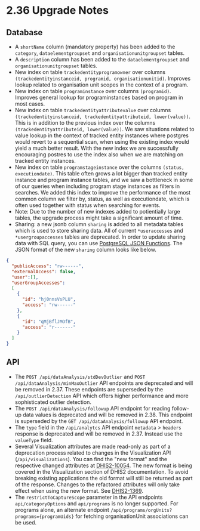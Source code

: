 # 2.36 Upgrade Notes

## Database

- A `shortName` column (mandatory property) has been added to the `category`, `dataelementgroupset` and `organisationunitgroupset` tables.
- A `description` column has been added to the `dataelementgroupset` and `organisationunitgroupset` tables.
- New index on table `trackedentityprogramowner` over columns `(trackedentityinstanceid, programid, organisationunitid)`. Improves lookup related to organisation unit scopes in the context of a program.
- New index on table `programinstance` over columns `(programid)`. Improves general lookup for programinstances based on program in most cases.
- New index on table `trackedentityattributevalue` over columns `(trackedentityinstanceid, trackedentityattributeid, lower(value))`. This is in addition to the previous index over the columns `(trackedentityattributeid, lower(value))`. We saw situations related to value lookup in the context of tracked entity instances where postgres would revert to a sequential scan, when using the existing index would yield a much better result. With the new index we are successfully encouraging postres to use the index also when we are matching on tracked entity instances.
- New index on table `programstageinstance` over the columns `(status, executiondate)`. This table often grows a lot bigger than tracked entity instance and program instance tables, and we saw a bottleneck in some of our queries when including program stage instances as filters in searches. We added this index to improve the performance of the most common column we filter by, status, as well as executiondate, which is often used together with status when searching for events.
- Note: Due to the number of new indexes added to potientially large tables, the upgrade process might take a significant amount of time.
- Sharing: a new jsonb column `sharing`  is added to all metadata tables which is used to store sharing data. All of current `*useraccesses` and `*usergroupaccesses` tables are deprecated. In order to update sharing data with SQL query, you can use [PostgreSQL JSON Functions](https://www.postgresql.org/docs/12/functions-json.html). The JSON format of the new `sharing` column looks like below. 
```json
{
  "publicAccess": "rw------",
  "externalAccess": false,
  "user":[],
  "userGroupAccesses":
  [
    {
      "id": "hj0nnsVsPLU",
      "access": "rw------"
    },
    {
      "id": "qMjBflJMOfB",
      "access": "r-------"
    }
  ]
}
```

## API

- The `POST /api/dataAnalysis/stdDevOutlier` and `POST /api/dataAnalysis/minMaxOutlier` API endpoints are deprecated and will be removed in 2.37. These endpoints are superseded by the `/api/outlierDetection` API which offers higher performance and more sophisticated outlier detection.
- The `POST /api/dataAnalysis/followup` API endpoint for reading follow-up data values is deprecated and will be removed in 2.38. This endpoint is superseded by the `GET /api/dataAnalysis/followup` API endpoint.
- The `type` field in the `/api/analytcs` API endpoint `metadata` > `headers` response is deprecated and will be removed in 2.37. Instead use the `valueType` field.
- Several Visualization attributes are made read-only as part of a deprecation process related to changes in the Visualization API (`/api/visualizations`). You can find the "new format" and the respective changed attributes at [DHIS2-10054](https://jira.dhis2.org/browse/DHIS2-10054). The new format is being covered in the Visualization section of DHIS2 documentation. To avoid breaking existing applications the old format will still be returned as part of the response. Changes to the refactored attributes will only take effect when using the new format. See [DHIS2-1369](https://jira.dhis2.org/browse/DHIS2-1369).
- The `restrictToCaptureScope` parameter in the API endpoints `api/categoryOptions` and `api/programs`  is no longer supported. For programs alone, an alternate endpoint `/api/programs/orgUnits?programs={programUids}` for fetching organisationUnit associations can be used. 
